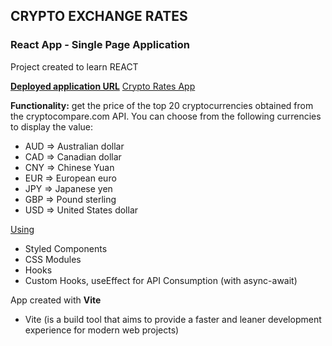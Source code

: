## CRYPTO EXCHANGE RATES

### React App -  Single Page Application

Project created to learn REACT

<u>**Deployed application URL**</u> [Crypto Rates App](https://dmeritano-crypto-exchange-rates.netlify.app)


**Functionality:** get the price of the top 20 cryptocurrencies obtained from the cryptocompare.com API. You can choose from the following currencies to display the value:

* AUD => Australian dollar
* CAD => Canadian dollar
* CNY => Chinese Yuan
* EUR => European euro
* JPY => Japanese yen
* GBP => Pound sterling
* USD => United States dollar


<u>Using</u>

* Styled Components
* CSS Modules
* Hooks
* Custom Hooks, useEffect for API Consumption (with async-await)


App created with **Vite** 

* Vite (is a build tool that aims to provide a faster and leaner development experience for modern web projects)


